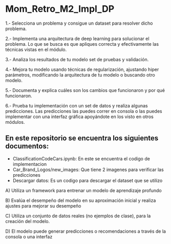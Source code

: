 # Mom_Retro_M2_Impl_DP

1.- Selecciona un problema y consigue un dataset para resolver dicho problema. 

2.- Implementa una arquitectura de deep learning para solucionar el problema. Lo que se busca es que apliques correcta y efectivamente las técnicas vistas en el módulo.

3.- Analiza los resultados de tu modelo set de pruebas y validación.

4.- Mejora tu modelo usando técnicas de regularización, ajustando hiper parámetros, modificando la arquitectura de tu modelo o buscando otro modelo. 

5.- Documenta y explica cuáles son los cambios que funcionaron y por qué funcionaron. 

6.- Prueba tu implementación con un set de datos y realiza algunas predicciones. Las predicciones las puedes correr en consola o las puedes implementar con una interfaz gráfica apoyándote en los visto en otros módulos.



## En este repositorio se encuentra los siguientes documentos:

  - ClassificationCodeCars.ipynb: En este se encuentra el codigo de implementacion
  - Car_Brand_Logos/new_images: Que tiene 2 imagenes para verificar las predicciones
  - Descargar datos: Es un codigo para descargar el dataset que se utilizo



A) Utiliza un framework para entrenar un modelo de aprendizaje profundo 

B) Evalúa el desempeño del modelo en su aproximación inicial y realiza ajustes para mejorar su desempeño  

C) Utiliza un conjunto de datos reales (no ejemplos de clase), para la creación del modelo.

D) El modelo puede generar predicciones o recomendaciones a través de la consola o una interfaz





